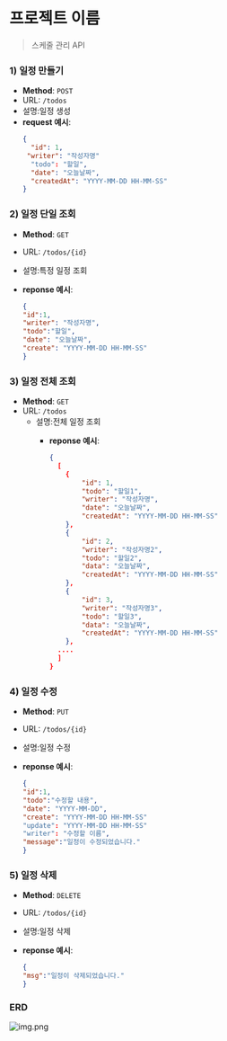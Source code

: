 # 프로젝트 이름

> 스케줄 관리 API

### 1) 일정 만들기

- **Method**: `POST`
- URL: `/todos`
- 설명:일정 생성
- **request 예시**:
  ```json
  {
    "id": 1,
   "writer": "작성자명"
    "todo": "할일",
    "date": "오늘날짜",
    "createdAt": "YYYY-MM-DD HH-MM-SS"
  }

### 2) 일정 단일 조회

- **Method**: `GET`
- URL: `/todos/{id}`
- 설명:특정 일정 조회
- **reponse 예시**:

    ```json
   {
    "id":1,
    "writer": "작성자명",
    "todo":"할일",
    "date": "오늘날짜", 
    "create": "YYYY-MM-DD HH-MM-SS"
    }

### 3) 일정 전체 조회

- **Method**: `GET`
- URL: `/todos`
  - 설명:전체 일정 조회
      - **reponse 예시**:

          ```json
         {
            [
              {
                  "id": 1,
                  "todo": "할일1",
                  "writer": "작성자명",
                  "date": "오늘날짜",
                  "createdAt": "YYYY-MM-DD HH-MM-SS"
              },
              {
                  "id": 2,
                  "writer": "작성자명2",
                  "todo": "할일2",
                  "data": "오늘날짜",
                  "createdAt": "YYYY-MM-DD HH-MM-SS"
              },
              {
                  "id": 3,
                  "writer": "작성자명3",
                  "todo": "할일3",
                  "data": "오늘날짜",
                  "createdAt": "YYYY-MM-DD HH-MM-SS"
              },
            ....
            ]
          }

### 4) 일정 수정

- **Method**: `PUT`
- URL: `/todos/{id}`
- 설명:일정 수정
- **reponse 예시**:

    ```json
   {
    "id":1,
    "todo":"수정할 내용",
    "date": "YYYY-MM-DD",
    "create": "YYYY-MM-DD HH-MM-SS"
    "update": "YYYY-MM-DD HH-MM-SS"
    "writer": "수정할 이름",
    "message":"일정이 수정되었습니다."
    }

### 5) 일정 삭제

- **Method**: `DELETE`
- URL: `/todos/{id}`
- 설명:일정 삭제
- **reponse 예시**:

    ```json
   {
    "msg":"일정이 삭제되었습니다."
    }

### ERD

![img.png](img.png)
